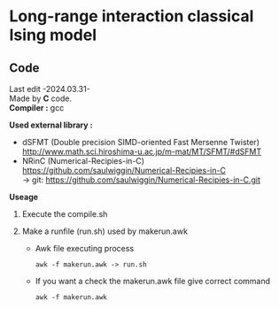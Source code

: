# Long-range interaction classical Ising model
## Code
Last edit -2024.03.31-  
Made by **C** code.  
**Compiler :** gcc
  
**Used external library :**  
- dSFMT (Double precision SIMD-oriented Fast Mersenne Twister) http://www.math.sci.hiroshima-u.ac.jp/m-mat/MT/SFMT/#dSFMT  
- NRinC (Numerical-Recipies-in-C) https://github.com/saulwiggin/Numerical-Recipies-in-C  
  -> git: https://github.com/saulwiggin/Numerical-Recipies-in-C.git

**Useage**  
1. Execute the compile.sh
2. Make a runfile (run.sh) used by makerun.awk
     
   - Awk file executing process
     ```
     awk -f makerun.awk -> run.sh
     ```
   - If you want a check the makerun.awk file give correct command
     ```
     awk -f makerun.awk
     ```   
   
